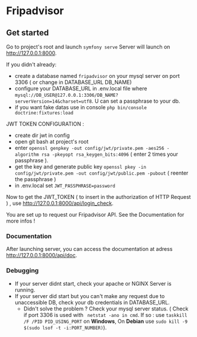 # Fripadvisor

 ## Get started ##
 Go to project's root and launch ```symfony serve```
 Server will launch on <http://127.0.0.1:8000>.
 
 
If you didn't already:
 - create a database named ```fripadvisor``` on your mysql server on port 3306 ( or change in DATABASE_URL DB_NAME)
 - configure your DATABASE_URL in .env.local file  where ```mysql://DB_USER@127.0.0.1:3306/DB_NAME?serverVersion=14&charset=utf8```. U can set a passphrase to your db.
 - if you want fake datas use in console ```php bin/console doctrine:fixtures:load```

JWT TOKEN CONFIGURATION : 
- create dir jwt in config
- open git bash at project's root
- enter ```openssl genpkey -out config/jwt/private.pem -aes256 -algorithm rsa -pkeyopt rsa_keygen_bits:4096``` ( enter 2 times your passphrase ).
- get the key and generate public key ```openssl pkey -in config/jwt/private.pem -out config/jwt/public.pem -pubout``` ( reenter the passphrase ) 
- in .env.local  set ```JWT_PASSPHRASE=password```

Now to get the JWT_TOKEN ( to insert in the authorization of HTTP Request ) , use <http://127.0.0.1:8000/api/login_check>.

You are set up to request our Fripadvisor API. See the Documentation for more infos !

 ### Documentation ####
 
After launching server, you can access the documentation at adress <http://127.0.0.1:8000/api/doc>.

### Debugging ####
- If your server didnt start, check your apache or NGINX Server is running. 
- If your server did start but you can't make any request due to unaccessible DB, check your db credentials in DATABASE_URL. 
  - Didn't solve the problem ? Check your mysql server status.  ( Check if port 3306 is used with ``` netstat -ano in cmd```. If so : use ```taskkill /F /PID PID_USING_PORT``` on **Windows**,  On **Debian** use ```sudo kill -9 $(sudo lsof -t -i:PORT_NUMBER)```).
